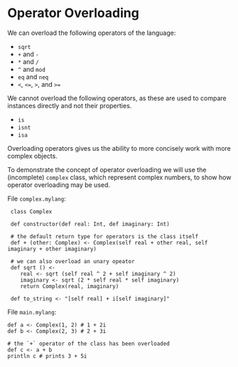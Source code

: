 # Operator Overloading

We can overload the following operators of the language:
* `sqrt`
* `+` and `-`
* `*` and `/`
* `^` and `mod`
* `eq` and `neq`
* `<`, `<=`, `>`, and `>=`

We cannot overload the following operators, as these
are used to compare instances directly and not their properties.
* `is`
* `isnt`
* `isa`

Overloading operators gives us the ability to more concisely work with
more complex objects.

To demonstrate the concept of operator overloading we will use the (incomplete)
`complex` class, which represent complex numbers, to show how operator overloading 
may be used.

File `complex.mylang`:

     class Complex
     
     def constructor(def real: Int, def imaginary: Int)
     
     # the default return type for operators is the class itself
     def + (other: Complex) <- Complex(self real + other real, self imaginary + other imaginary)
     
     # we can also overload an unary opeator
     def sqrt () <- 
        real <- sqrt (self real ^ 2 + self imaginary ^ 2)
        imaginary <- sqrt (2 * self real * self imaginary)
        return Complex(real, imaginary)
     
     def to_string <- "[self real] + i[self imaginary]"
        
File `main.mylang`:

    def a <- Complex(1, 2) # 1 + 2i
    def b <- Complex(2, 3) # 2 + 3i
    
    # the `+` operator of the class has been overloaded
    def c <- a + b
    println c # prints 3 + 5i
    